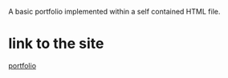 A basic portfolio implemented within a self contained HTML file.
# link to the site
[portfolio](https://2mayank.github.io/)
